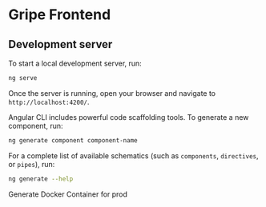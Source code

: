 # Gripe Frontend

## Development server

To start a local development server, run:

```bash
ng serve
```

Once the server is running, open your browser and navigate to `http://localhost:4200/`. 

Angular CLI includes powerful code scaffolding tools. To generate a new component, run:

```bash
ng generate component component-name
```

For a complete list of available schematics (such as `components`, `directives`, or `pipes`), run:

```bash
ng generate --help
```

Generate Docker Container for prod
```

```